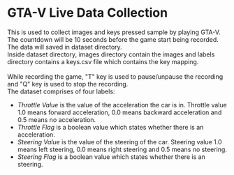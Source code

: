 # GTA-V Live Data Collection

This is used to collect images and keys pressed sample by playing GTA-V.<br />
The countdown will be 10 seconds before the game start being recorded.<br />
The data will saved in dataset directory.<br />
Inside dataset directory, images directory contain the images and labels directory contains a keys.csv file which contains the key mapping.<br />
<br />
While recording the game, "T" key is used to pause/unpause the recording and "Q" key is used to stop the recording.<br />
The dataset comprises of four labels:
- *Throttle Value* is the value of the acceleration the car is in. Throttle value 1.0 means forward acceleration, 0.0 means backward acceleration and 0.5 means no acceleration.
- *Throttle Flag* is a boolean value which states whether there is an acceleration.
- *Steering Value* is the value of the steering of the car. Steering value 1.0 means left steering, 0.0 means right steering and 0.5 means no steering.
- *Steering Flag* is a boolean value which states whether there is an steering.
